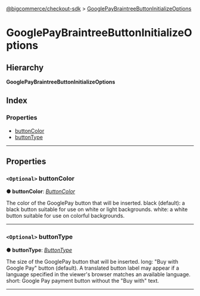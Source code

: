 [@bigcommerce/checkout-sdk](../README.md) > [GooglePayBraintreeButtonInitializeOptions](../interfaces/googlepaybraintreebuttoninitializeoptions.md)

# GooglePayBraintreeButtonInitializeOptions

## Hierarchy

**GooglePayBraintreeButtonInitializeOptions**

## Index

### Properties

* [buttonColor](googlepaybraintreebuttoninitializeoptions.md#buttoncolor)
* [buttonType](googlepaybraintreebuttoninitializeoptions.md#buttontype)

---

## Properties

<a id="buttoncolor"></a>

### `<Optional>` buttonColor

**● buttonColor**: *[ButtonColor](../enums/buttoncolor.md)*

The color of the GooglePay button that will be inserted. black (default): a black button suitable for use on white or light backgrounds. white: a white button suitable for use on colorful backgrounds.

___
<a id="buttontype"></a>

### `<Optional>` buttonType

**● buttonType**: *[ButtonType](../enums/buttontype.md)*

The size of the GooglePay button that will be inserted. long: "Buy with Google Pay" button (default). A translated button label may appear if a language specified in the viewer's browser matches an available language. short: Google Pay payment button without the "Buy with" text.

___


